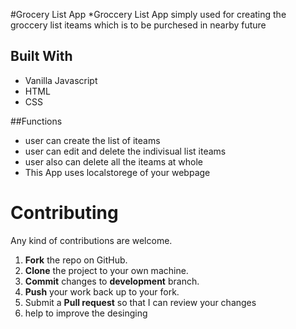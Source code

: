 #Grocery List App 
*Groccery List App simply used for creating the groccery list iteams which is to be purchesed in nearby future

## Built With

* Vanilla Javascript
* HTML  
* CSS

##Functions

* user can create the list of iteams 
* user can edit and delete the indivisual list iteams
* user also can delete all the iteams at whole
* This App uses localstorege of your webpage

Contributing
==========
Any kind of contributions are welcome.

1. **Fork** the repo on GitHub.
2. **Clone** the project to your own machine.
3. **Commit** changes to **development** branch.
4. **Push** your work back up to your fork.
5. Submit a **Pull request** so that I can review your changes
6. help to improve the desinging
